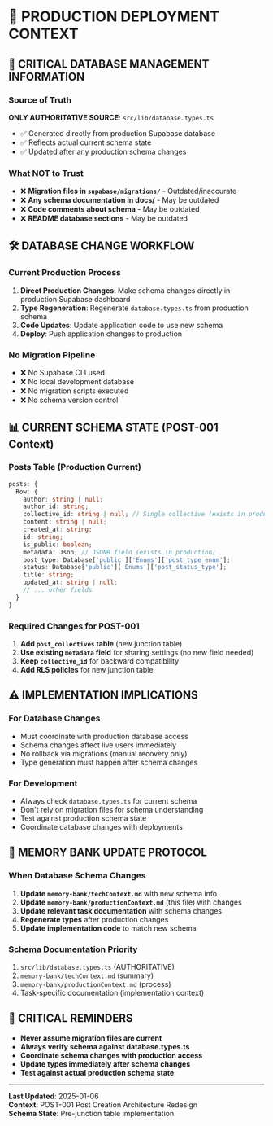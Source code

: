 # 🚀 PRODUCTION DEPLOYMENT CONTEXT

## 🔐 CRITICAL DATABASE MANAGEMENT INFORMATION

### Source of Truth

**ONLY AUTHORITATIVE SOURCE**: `src/lib/database.types.ts`

- ✅ Generated directly from production Supabase database
- ✅ Reflects actual current schema state
- ✅ Updated after any production schema changes

### What NOT to Trust

- ❌ **Migration files in `supabase/migrations/`** - Outdated/inaccurate
- ❌ **Any schema documentation in docs/** - May be outdated
- ❌ **Code comments about schema** - May be outdated
- ❌ **README database sections** - May be outdated

## 🛠️ DATABASE CHANGE WORKFLOW

### Current Production Process

1. **Direct Production Changes**: Make schema changes directly in production Supabase dashboard
2. **Type Regeneration**: Regenerate `database.types.ts` from production schema
3. **Code Updates**: Update application code to use new schema
4. **Deploy**: Push application changes to production

### No Migration Pipeline

- ❌ No Supabase CLI used
- ❌ No local development database
- ❌ No migration scripts executed
- ❌ No schema version control

## 📊 CURRENT SCHEMA STATE (POST-001 Context)

### Posts Table (Production Current)

```typescript
posts: {
  Row: {
    author: string | null;
    author_id: string;
    collective_id: string | null; // Single collective (exists in production)
    content: string | null;
    created_at: string;
    id: string;
    is_public: boolean;
    metadata: Json; // JSONB field (exists in production)
    post_type: Database['public']['Enums']['post_type_enum'];
    status: Database['public']['Enums']['post_status_type'];
    title: string;
    updated_at: string | null;
    // ... other fields
  }
}
```

### Required Changes for POST-001

1. **Add `post_collectives` table** (new junction table)
2. **Use existing `metadata` field** for sharing settings (no new field needed)
3. **Keep `collective_id`** for backward compatibility
4. **Add RLS policies** for new junction table

## ⚠️ IMPLEMENTATION IMPLICATIONS

### For Database Changes

- Must coordinate with production database access
- Schema changes affect live users immediately
- No rollback via migrations (manual recovery only)
- Type generation must happen after schema changes

### For Development

- Always check `database.types.ts` for current schema
- Don't rely on migration files for schema understanding
- Test against production schema state
- Coordinate database changes with deployments

## 🔄 MEMORY BANK UPDATE PROTOCOL

### When Database Schema Changes

1. **Update `memory-bank/techContext.md`** with new schema info
2. **Update `memory-bank/productionContext.md`** (this file) with changes
3. **Update relevant task documentation** with schema changes
4. **Regenerate types** after production changes
5. **Update implementation code** to match new schema

### Schema Documentation Priority

1. `src/lib/database.types.ts` (AUTHORITATIVE)
2. `memory-bank/techContext.md` (summary)
3. `memory-bank/productionContext.md` (process)
4. Task-specific documentation (implementation context)

## 🚨 CRITICAL REMINDERS

- **Never assume migration files are current**
- **Always verify schema against database.types.ts**
- **Coordinate schema changes with production access**
- **Update types immediately after schema changes**
- **Test against actual production schema state**

---

**Last Updated**: 2025-01-06  
**Context**: POST-001 Post Creation Architecture Redesign  
**Schema State**: Pre-junction table implementation
